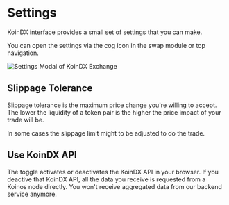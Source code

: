 
# Settings

KoinDX interface provides a small set of settings that you can make.

You can open the settings via the cog icon in the swap module or top navigation.

![Settings Modal of KoinDX Exchange](/img/doc_img/settings/koindx-settings.png)

## Slippage Tolerance

Slippage tolerance is the maximum price change you're willing to accept. The lower the liquidity of a token pair is the higher the price impact of your trade will be.

In some cases the slippage limit might to be adjusted to do the trade.

## Use KoinDX API

The toggle activates or deactivates the KoinDX API in your browser. If you deactive that KoinDX API, all the data you receive is requested from a Koinos node directly. You won't receive aggregated data from our backend service anymore.
